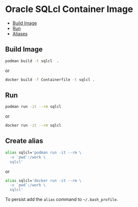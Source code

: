 # Oracle SQLcl Container Image

- [Build Image](#build-image)
- [Run](#run)
- [Aliases](#create-alias)


## Build Image

```bash
podman build -t sqlcl  .
```
or 

```bash
docker build -f Containerfile -t sqlcl .
```

## Run

```bash
podman run -it --rm sqlcl
```
or

```bash
docker run -it --rm sqlcl
```


## Create alias

```bash
alias sqlcl='podman run -it --rm \
  -v `pwd`:/work \
  sqlcl'
```
or

```bash
alias sqlcl='docker run -it --rm \
  -v `pwd`:/work \
  sqlcl'
```

To persist add the `alias` command to `~/.bash_profile`.
